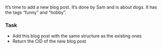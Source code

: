 It’s time to add a new blog post. It’s done by Sam and is about dogs. It has the tags “funny” and “hobby”.

### Task

 - Add this blog post with the same structure as the existing ones
 - Return the CID of the new blog post
